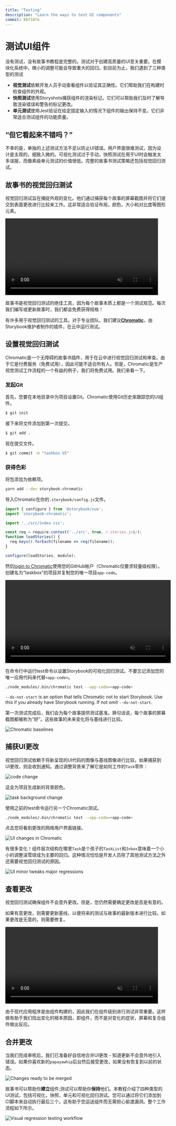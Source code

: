 ```yaml
---
title: "Testing"
description: "Learn the ways to test UI components"
commit: 8bf107e
---
```


# 测试UI组件

没有测试，没有故事书教程是完整的。测试对于创建高质量的UI至关重要。在模块化系统中，微小的调整可能会导致重大的回归。到目前为止，我们遇到了三种类型的测试

-   **视觉测试**依赖开发人员手动查看组件以验证其正确性。它们帮助我们在构建时检查组件的外观。
-   **快照测试**使用Storyshots捕获组件的渲染标记。它们可以帮助我们及时了解导致渲染错误和警告的标记更改。
-   **单元测试**使用Jest验证在给定固定输入的情况下组件的输出保持不变。它们非常适合测试组件的功能质量。

## “但它看起来不错吗？”

不幸的是，单独的上述测试方法不足以防止UI错误。用户界面很难测试，因为设计是主观的，细致入微的。可视化测试过于手动，快照测试在用于UI时会触发太多误报，而像素级单元测试的价值很低。完整的故事书测试策略还包括视觉回归测试。

## 故事书的视觉回归测试

视觉回归测试旨在捕捉外观的变化。他们通过捕获每个故事的屏幕截图并将它们提交到表面更改进行比较来工作。这非常适合验证布局，颜色，大小和对比度等图形元素。

<video autoPlay muted playsInline loop style="width:480px; margin: 0 auto;">
  <source
    src="/visual-regression-testing.mp4"
    type="video/mp4"
  />
</video>

故事书是视觉回归测试的绝佳工具，因为每个故事本质上都是一个测试规范。每次我们编写或更新故事时，我们都会免费获得规格！

有许多用于视觉回归测试的工具。对于专业团队，我们建议[**Chromatic**](https://www.chromaticqa.com/)，由Storybook维护者制作的插件，在云中运行测试。

## 设置视觉回归测试

Chromatic是一个无障碍的故事书插件，用于在云中进行视觉回归测试和审查。由于它是付费服务（免费试用），因此可能不适合所有人。但是，Chromatic是生产视觉测试工作流程的一个有益的例子，我们将免费试用。我们来看一下。

### 发起Git

首先，您要在本地目录中为项目设置Git。Chromatic使用Git历史来跟踪您的UI组件。

```bash
$ git init
```

接下来将文件添加到第一次提交。

```bash
$ git add .
```

现在提交文件。

```bash
$ git commit -m "taskbox UI"
```

### 获得色彩

将包添加为依赖项。

```bash
yarn add --dev storybook-chromatic
```

导入Chromatic在你的`.storybook/config.js`文件。

```javascript
import { configure } from '@storybook/vue';
import 'storybook-chromatic';

import '../src/index.css';

const req = require.context('../src', true, /.stories.js$/);
function loadStories() {
  req.keys().forEach(filename => req(filename));
}

configure(loadStories, module);
```

然后[login to Chromatic](https://bit.ly/2Is93Ez)使用您的GitHub帐户（Chromatic仅要求轻量级权限）。创建名为“taskbox”的项目并复制您的唯一项目`app-code`。

<video autoPlay muted playsInline loop style="width:520px; margin: 0 auto;">
  <source
    src="/chromatic-setup-learnstorybook.mp4"
    type="video/mp4"
  />
</video>

在命令行中运行test命令以设置Storybook的可视化回归测试。不要忘记添加您的唯一应用代码来代替`<app-code>`。

```bash
./node_modules/.bin/chromatic test --app-code=<app-code>
```

<div class="aside">
<code>--do-not-start</code> is an option that tells Chromatic not to start Storybook. Use this if you already have Storybook running. If not omit <code>--do-not-start</code>.
</div>

第一次测试完成后，我们会为每个故事提供测试基准。换句话说，每个故事的屏幕截图都被称为“好”。这些故事的未来变化将与基线进行比较。

![Chromatic baselines](/chromatic-baselines.png)

## 捕获UI更改

视觉回归测试依赖于将新呈现的UI代码的图像与基线图像进行比较。如果捕获到UI更改，则会收到通知。通过调整背景来了解它是如何工作的`Task`零件：

![code change](/chromatic-change-to-task-component.png)

这会为项目生成新的背景颜色。

![task background change](/chromatic-task-change.png)

使用之前的test命令运行另一个Chromatic测试。

```bash
./node_modules/.bin/chromatic test --app-code=<app-code>
```

点击您将看到更改的网络用户界面链接。

![UI changes in Chromatic](/chromatic-catch-changes.png)

有很多变化！组件层次结构在哪里`Task`是个孩子的`TaskList`和`Inbox`意味着一个小小的调整滚雪球成为主要的回归。这种情况恰恰是开发人员除了其他测试方法之外还需要视觉回归测试的原因。

![UI minor tweaks major regressions](/minor-major-regressions.gif)

## 查看更改

视觉回归测试确保组件不会意外更改。但是，您仍然需要确定更改是否是有意的。

如果有意更改，则需要更新基线，以便将来的测试与故事的最新版本进行比较。如果更改是无意的，则需要修复。

<video autoPlay muted playsInline loop style="width:480px; margin: 0 auto;">
  <source
    src="/website-workflow-review-merge-optimized.mp4"
    type="video/mp4"
  />
</video>

由于现代应用程序是由组件构建的，因此我们在组件级别进行测试非常重要。这样做有助于我们找出变化的根本原因，即组件，而不是对变化的症状，屏幕和复合组件做出反应。

## 合并更改

当我们完成审核后，我们已准备好自信地合并UI更改 - 知道更新不会意外地引入错误。如果你喜欢新的`papayawhip`后台然后接受更改，如果没有恢复到以前的状态。

![Changes ready to be merged](/chromatic-review-finished.png)

故事书可以帮助你**建立**组件;测试可以帮助你**保持**他们。本教程介绍了四种类型的UI测试，包括可视化，快照，单元和可视化回归测试。您可以通过将它们添加到CI脚本来自动执行最后三个。这有助于您运送组件而无需担心偷渡漏洞。整个工作流程如下所示。

![Visual regression testing workflow](/cdd-review-workflow.png)
